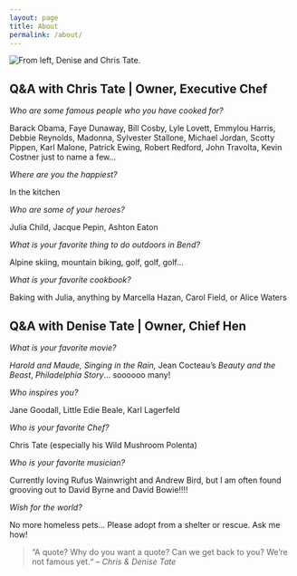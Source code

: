 ```yaml
---
layout: page
title: About
permalink: /about/
---
```


![From left, Denise and Chris Tate.](../img/aboutus.jpg)

## Q&A with Chris Tate | Owner, Executive Chef

_Who are some famous people who you have cooked for?_

Barack Obama, Faye Dunaway, Bill Cosby, Lyle Lovett, Emmylou Harris, Debbie Reynolds, Madonna, Sylvester Stallone, Michael Jordan, Scotty Pippen, Karl Malone, Patrick Ewing, Robert Redford, John Travolta, Kevin Costner just to name a few…

_Where are you the happiest?_

In the kitchen

_Who are some of your heroes?_

Julia Child, Jacque Pepin, Ashton Eaton

_What is your favorite thing to do outdoors in Bend?_

Alpine skiing, mountain biking, golf, golf, golf…

_What is your favorite cookbook?_

Baking with Julia, anything by Marcella Hazan, Carol Field, or Alice Waters

## Q&A with Denise Tate | Owner, Chief Hen

_What is your favorite movie?_

_Harold and Maude,_ _Singing in the Rain,_ Jean Cocteau’s _Beauty and the Beast_, _Philadelphia Story_… soooooo many!

_Who inspires you?_

Jane Goodall, Little Edie Beale, Karl Lagerfeld

_Who is your favorite Chef?_

Chris Tate (especially his Wild Mushroom Polenta)

_Who is your favorite musician?_

Currently loving Rufus Wainwright and Andrew Bird, but I am often found grooving out to David Byrne and David Bowie!!!!

_Wish for the world?_

No more homeless pets… Please adopt from a shelter or rescue. Ask me how!

> “A quote? Why do you want a quote? Can we get back to you? We’re not famous yet.“
<cite>– Chris & Denise Tate</cite>